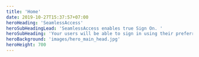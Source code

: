 ```yaml
---
title: 'Home'
date: 2019-10-27T15:37:57+07:00
heroHeading: 'SeamlessAccess'
heroSubHeadingLead: 'SeamlessAccess enables true Sign On. '
heroSubHeading: 'Your users will be able to sign in using their preferred sign in credentials, and will not be bothered for them again for all SeamlessAccess-enabled sites.'
heroBackground: 'images/hero_main_head.jpg'
heroHeight: 700
---
```

